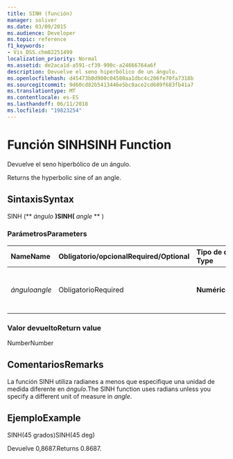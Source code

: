 ```yaml
---
title: SINH (función)
manager: soliver
ms.date: 03/09/2015
ms.audience: Developer
ms.topic: reference
f1_keywords:
- Vis_DSS.chm82251499
localization_priority: Normal
ms.assetid: de2aca1d-a591-cf39-990c-a24666764a6f
description: Devuelve el seno hiperbólico de un ángulo.
ms.openlocfilehash: d45473b0d900c04580aa1dbc4c206fe70fa7318b
ms.sourcegitcommit: 9d60cd82b5413446e5bc8ace2cd689f683fb41a7
ms.translationtype: MT
ms.contentlocale: es-ES
ms.lasthandoff: 06/11/2018
ms.locfileid: "19823254"
---
```

# <a name="sinh-function"></a><span data-ttu-id="f1ff0-103">Función SINH</span><span class="sxs-lookup"><span data-stu-id="f1ff0-103">SINH Function</span></span>

<span data-ttu-id="f1ff0-104">Devuelve el seno hiperbólico de un ángulo.
    
</span><span class="sxs-lookup"><span data-stu-id="f1ff0-104">Returns the hyperbolic sine of an angle.</span></span> 
  
## <a name="syntax"></a><span data-ttu-id="f1ff0-105">Sintaxis</span><span class="sxs-lookup"><span data-stu-id="f1ff0-105">Syntax</span></span>

<span data-ttu-id="f1ff0-106">SINH (** *ángulo* **)</span><span class="sxs-lookup"><span data-stu-id="f1ff0-106">SINH(** *angle* ** )</span></span> 
  
### <a name="parameters"></a><span data-ttu-id="f1ff0-107">Parámetros</span><span class="sxs-lookup"><span data-stu-id="f1ff0-107">Parameters</span></span>

|<span data-ttu-id="f1ff0-108">**Name**</span><span class="sxs-lookup"><span data-stu-id="f1ff0-108">**Name**</span></span>|<span data-ttu-id="f1ff0-109">**Obligatorio/opcional**</span><span class="sxs-lookup"><span data-stu-id="f1ff0-109">**Required/Optional**</span></span>|<span data-ttu-id="f1ff0-110">**Tipo de datos**</span><span class="sxs-lookup"><span data-stu-id="f1ff0-110">**Data Type**</span></span>|<span data-ttu-id="f1ff0-111">**Descripción**</span><span class="sxs-lookup"><span data-stu-id="f1ff0-111">**Description**</span></span>|
|:-----|:-----|:-----|:-----|
| <span data-ttu-id="f1ff0-112">_ángulo_</span><span class="sxs-lookup"><span data-stu-id="f1ff0-112">_angle_</span></span> <br/> |<span data-ttu-id="f1ff0-113">Obligatorio</span><span class="sxs-lookup"><span data-stu-id="f1ff0-113">Required</span></span>  <br/> |<span data-ttu-id="f1ff0-114">**Numérico**</span><span class="sxs-lookup"><span data-stu-id="f1ff0-114">**Numeric**</span></span> <br/> |<span data-ttu-id="f1ff0-115">Ángulo del que se va a obtener el seno hiperbólico.</span><span class="sxs-lookup"><span data-stu-id="f1ff0-115">The angle of which to get the hyperbolic sine.</span></span>  <br/> |
   
### <a name="return-value"></a><span data-ttu-id="f1ff0-116">Valor devuelto</span><span class="sxs-lookup"><span data-stu-id="f1ff0-116">Return value</span></span>

<span data-ttu-id="f1ff0-117">Number</span><span class="sxs-lookup"><span data-stu-id="f1ff0-117">Number</span></span>
  
## <a name="remarks"></a><span data-ttu-id="f1ff0-118">Comentarios</span><span class="sxs-lookup"><span data-stu-id="f1ff0-118">Remarks</span></span>

<span data-ttu-id="f1ff0-119">La función SINH utiliza radianes a menos que especifique una unidad de medida diferente en _ángulo_.</span><span class="sxs-lookup"><span data-stu-id="f1ff0-119">The SINH function uses radians unless you specify a different unit of measure in  _angle_.</span></span>
  
## <a name="example"></a><span data-ttu-id="f1ff0-120">Ejemplo</span><span class="sxs-lookup"><span data-stu-id="f1ff0-120">Example</span></span>

<span data-ttu-id="f1ff0-121">SINH(45 grados)</span><span class="sxs-lookup"><span data-stu-id="f1ff0-121">SINH(45 deg)</span></span> 
  
<span data-ttu-id="f1ff0-122">Devuelve 0,8687.</span><span class="sxs-lookup"><span data-stu-id="f1ff0-122">Returns 0.8687.</span></span> 
  

